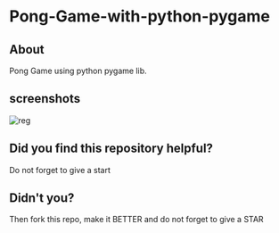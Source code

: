 # Pong-Game-with-python-pygame
## About
Pong Game using python pygame lib.

## screenshots
![reg](https://user-images.githubusercontent.com/115498182/225624750-9722d15c-e69c-48d8-a998-5d8a8786d24e.PNG)

## Did you find this repository helpful?
Do not forget to give a start

## Didn't you?
Then fork this repo, make it BETTER and do not forget to give a STAR
